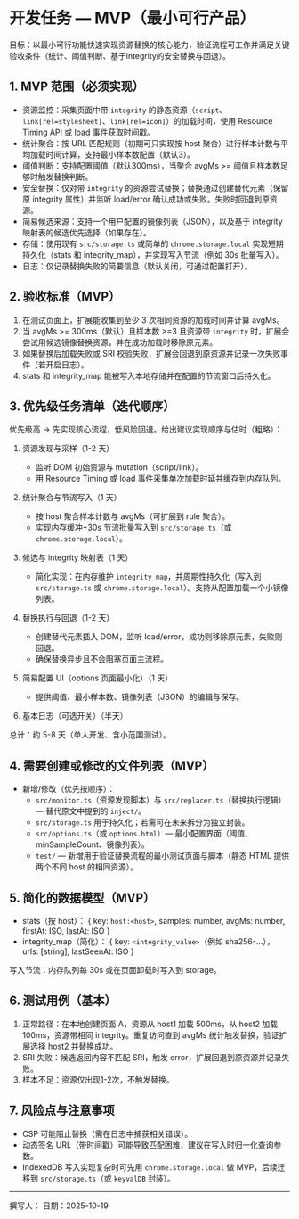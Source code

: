 # 开发任务 — MVP（最小可行产品）

目标：以最小可行功能快速实现资源替换的核心能力，验证流程可工作并满足关键验收条件（统计、阈值判断、基于integrity的安全替换与回退）。

## 1. MVP 范围（必须实现）

- 资源监控：采集页面中带 `integrity` 的静态资源（`script`、`link[rel=stylesheet]`、`link[rel=icon]`）的加载时间，使用 Resource Timing API 或 load 事件获取时间戳。
- 统计聚合：按 URL 匹配规则（初期可只实现按 host 聚合）进行样本计数与平均加载时间计算，支持最小样本数配置（默认3）。
- 阈值判断：支持配置阈值（默认300ms），当聚合 avgMs >= 阈值且样本数足够时触发替换判断。
- 安全替换：仅对带 `integrity` 的资源尝试替换；替换通过创建替代元素（保留原 integrity 属性）并监听 load/error 确认成功或失败。失败时回退到原资源。
- 简易候选来源：支持一个用户配置的镜像列表（JSON），以及基于 integrity 映射表的候选优先选择（如果存在）。
- 存储：使用现有 `src/storage.ts` 或简单的 `chrome.storage.local` 实现短期持久化（stats 和 integrity_map），并实现写入节流（例如 30s 批量写入）。
- 日志：仅记录替换失败的简要信息（默认关闭，可通过配置打开）。

## 2. 验收标准（MVP）

1. 在测试页面上，扩展能收集到至少 3 次相同资源的加载时间并计算 avgMs。
2. 当 avgMs >= 300ms（默认）且样本数 >=3 且资源带 `integrity` 时，扩展会尝试用候选镜像替换资源，并在成功加载时移除原元素。
3. 如果替换后加载失败或 SRI 校验失败，扩展会回退到原资源并记录一次失败事件（若开启日志）。
4. stats 和 integrity_map 能被写入本地存储并在配置的节流窗口后持久化。

## 3. 优先级任务清单（迭代顺序）

优先级高 -> 先实现核心流程，低风险回退。给出建议实现顺序与估时（粗略）：

1. 资源发现与采样（1-2 天）
   - 监听 DOM 初始资源与 mutation（script/link）。
   - 用 Resource Timing 或 load 事件采集单次加载时延并缓存到内存队列。

2. 统计聚合与节流写入（1 天）
      - 按 host 聚合样本计数与 avgMs（可扩展到 rule 聚合）。
      - 实现内存缓冲+30s 节流批量写入到 `src/storage.ts`（或 `chrome.storage.local`）。

3. 候选与 integrity 映射表（1 天）
      - 简化实现：在内存维护 `integrity_map`，并周期性持久化（写入到 `src/storage.ts` 或 `chrome.storage.local`）。支持从配置加载一个小镜像列表。

4. 替换执行与回退（1-2 天）
   - 创建替代元素插入 DOM，监听 load/error，成功则移除原元素，失败则回退。
   - 确保替换异步且不会阻塞页面主流程。

5. 简易配置 UI（options 页面最小化）（1 天）
   - 提供阈值、最小样本数、镜像列表（JSON）的编辑与保存。

6. 基本日志（可选开关）（半天）

总计：约 5-8 天（单人开发、含小范围测试）。

## 4. 需要创建或修改的文件列表（MVP）

- 新增/修改（优先按顺序）：
   - `src/monitor.ts`（资源发现脚本）与 `src/replacer.ts`（替换执行逻辑） — 替代原文中提到的 `inject/`。
   - `src/storage.ts` 用于持久化；若需可在未来拆分为独立封装。
   - `src/options.ts`（或 `options.html`）— 最小配置界面（阈值、minSampleCount、镜像列表）。
  - `test/` — 新增用于验证替换流程的最小测试页面与脚本（静态 HTML 提供两个不同 host 的相同资源）。

## 5. 简化的数据模型（MVP）

- stats（按 host）： { key: `host:<host>`, samples: number, avgMs: number, firstAt: ISO, lastAt: ISO }
- integrity_map（简化）： { key: `<integrity_value>`（例如 sha256-...）， urls: [string], lastSeenAt: ISO }

写入节流：内存队列每 30s 或在页面卸载时写入到 storage。

## 6. 测试用例（基本）

1. 正常路径：在本地创建页面 A，资源从 host1 加载 500ms，从 host2 加载 100ms，资源带相同 integrity。重复访问直到 avgMs 统计触发替换，验证扩展选择 host2 并替换成功。
2. SRI 失败：候选返回内容不匹配 SRI，触发 error，扩展回退到原资源并记录失败。
3. 样本不足：资源仅出现1-2次，不触发替换。

## 7. 风险点与注意事项

- CSP 可能阻止替换（需在日志中捕获相关错误）。
- 动态签名 URL（带时间戳）可能导致匹配困难，建议在写入时归一化查询参数。
- IndexedDB 写入实现复杂时可先用 `chrome.storage.local` 做 MVP，后续迁移到 `src/storage.ts`（或 `keyvalDB` 封装）。

---

撰写人：
日期：2025-10-19
